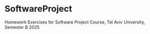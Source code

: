 # SoftwareProject
Homework Exercises for Software Project Course, Tel Aviv University, Semester B 2025
